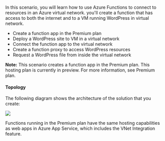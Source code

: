 In this scenario, you will learn how to use Azure Functions to connect to resources in an Azure virtual network. you'll create a function that has access to both the internet and to a VM running WordPress in virtual network.

- Create a function app in the Premium plan
- Deploy a WordPress site to VM in a virtual network
- Connect the function app to the virtual network
- Create a function proxy to access WordPress resources
- Request a WordPress file from inside the virtual network

**Note:** This scenario creates a function app in the Premium plan. This hosting plan is currently in preview. For more information, see Premium plan.

#### Topology
The following diagram shows the architecture of the solution that you create:

![](https://github.com/fenago/katacoda-scenarios/raw/master/azure-functions/azure-functions-virtual-network/steps/1/1.png)

Functions running in the Premium plan have the same hosting capabilities as web apps in Azure App Service, which includes the VNet Integration feature.


